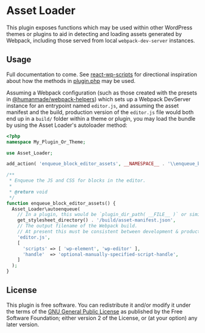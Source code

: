 # Asset Loader

This plugin exposes functions which may be used within other WordPress themes or plugins to aid in detecting and loading assets generated by Webpack, including those served from local `webpack-dev-server` instances.

## Usage

Full documentation to come. See [react-wp-scripts](https://github.com/humanmade/react-wp-scripts) for directional inspiration about how the methods in [plugin.php](plugin.php) may be used.

Assuming a Webpack configuration (such as those created with the presets in [@humanmade/webpack-helpers](https://github.com/humanmade/webpack-helpers)) which sets up a Webpack DevServer instance for an entrypoint named `editor.js`, and assuming the asset manifest and the build, production version of the `editor.js` file would both end up in a `build/` folder within a theme or plugin, you may load the bundle by using the Asset Loader's autoloader method:

```php
<?php
namespace My_Plugin_Or_Theme;

use Asset_Loader;

add_action( 'enqueue_block_editor_assets', __NAMESPACE__ . '\\enqueue_block_editor_assets' );

/**
 * Enqueue the JS and CSS for blocks in the editor.
 *
 * @return void
 */
function enqueue_block_editor_assets() {
  Asset_Loader\autoenqueue(
    // In a plugin, this would be `plugin_dir_path( __FILE__ )` or similar.
    get_stylesheet_directory() . '/build/asset-manifest.json',
    // The output filename of the Webpack build.
    // At present this must be consistent between development & production builds.
    'editor.js',
    [
      'scripts' => [ 'wp-element', 'wp-editor' ],
      'handle'  => 'optional-manually-specified-script-handle',
    ]
  );
}
```

## License

This plugin is free software. You can redistribute it and/or modify it under the terms of the [GNU General Public License](LICENSE) as published by the Free Software Foundation; either version 2 of the License, or (at your option) any later version.
